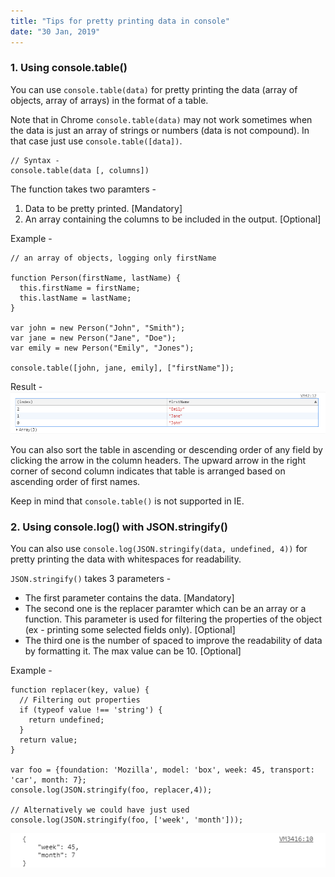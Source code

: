 ```yaml
---
title: "Tips for pretty printing data in console"
date: "30 Jan, 2019"
---
```


### 1. Using console.table()

You can use `console.table(data)` for pretty printing the data (array of objects, array of arrays) in the format of a table. 

Note that in Chrome `console.table(data)` may not work sometimes when the data is just an array of strings or numbers (data is not compound). In that case just use `console.table([data])`.

```
// Syntax - 
console.table(data [, columns])
```

The function takes two paramters - 
1. Data to be pretty printed. [Mandatory]
2. An array containing the columns to be included in the output. [Optional]

Example - 

```
// an array of objects, logging only firstName

function Person(firstName, lastName) {
  this.firstName = firstName;
  this.lastName = lastName;
}

var john = new Person("John", "Smith");
var jane = new Person("Jane", "Doe");
var emily = new Person("Emily", "Jones");

console.table([john, jane, emily], ["firstName"]);
```

Result -
![Result](./console-table.png)

You can also sort the table in ascending or descending order of any field by clicking the arrow in the column headers. The upward arrow in the right corner of second column indicates that table is arranged based on ascending order of first names.

Keep in mind that `console.table()` is not supported in IE.

### 2. Using console.log() with JSON.stringify()

You can also use `console.log(JSON.stringify(data, undefined, 4))` for pretty printing the data with whitespaces for readability.

`JSON.stringify()` takes 3 parameters -

- The first parameter contains the data. [Mandatory]
- The second one is the replacer paramter which can be an array or a function. This parameter is used for filtering the properties of the object (ex - printing some selected fields only). [Optional]
- The third one is the number of spaced to improve the readability of data by formatting it. The max value can be 10. [Optional]

Example - 
```
function replacer(key, value) {
  // Filtering out properties
  if (typeof value !== 'string') {
    return undefined;
  }
  return value;
}

var foo = {foundation: 'Mozilla', model: 'box', week: 45, transport: 'car', month: 7};
console.log(JSON.stringify(foo, replacer,4));

// Alternatively we could have just used console.log(JSON.stringify(foo, ['week', 'month']));
```
![Result](./json-stringify.png)